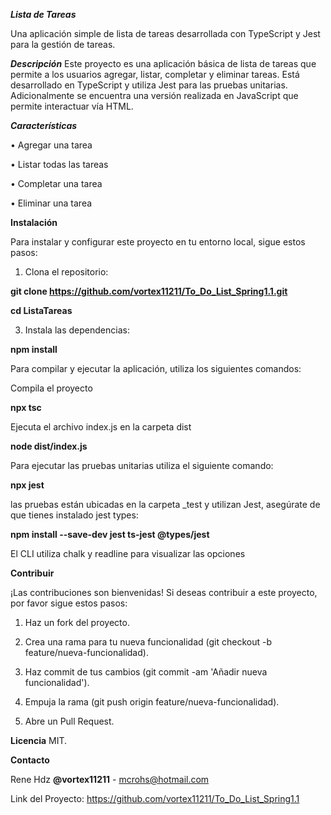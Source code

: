 ***Lista de Tareas***

Una aplicación simple de lista de tareas desarrollada con TypeScript y Jest para la gestión de tareas.

***Descripción***
Este proyecto es una aplicación básica de lista de tareas que permite a los usuarios agregar, listar, completar y eliminar tareas. Está desarrollado en TypeScript y utiliza Jest para las pruebas unitarias.
Adicionalmente se encuentra una versión realizada en JavaScript que permite interactuar vía HTML.

***Características***

•	Agregar una tarea

•	Listar todas las tareas

•	Completar una tarea

•	Eliminar una tarea

**Instalación**

Para instalar y configurar este proyecto en tu entorno local, sigue estos pasos:

1.	Clona el repositorio:
   
**git clone https://github.com/vortex11211/To_Do_List_Spring1.1.git**

**cd ListaTareas**

3.	Instala las dependencias:

  **npm install**
  
Para compilar y ejecutar la aplicación, utiliza los siguientes comandos:

Compila el proyecto

**npx tsc**

Ejecuta el archivo index.js en la carpeta dist

**node dist/index.js**

Para ejecutar las pruebas unitarias utiliza el siguiente comando:

**npx jest**

las pruebas están ubicadas en la carpeta _test y utilizan Jest,
asegúrate de que tienes instalado jest types: 

**npm install --save-dev jest ts-jest @types/jest**

El CLI utiliza chalk y readline para visualizar las opciones 


**Contribuir**

¡Las contribuciones son bienvenidas! Si deseas contribuir a este proyecto, por favor sigue estos pasos:

1.	Haz un fork del proyecto.
   
2.	Crea una rama para tu nueva funcionalidad (git checkout -b feature/nueva-funcionalidad).
   
3.	Haz commit de tus cambios (git commit -am 'Añadir nueva funcionalidad').
   
4.	Empuja la rama (git push origin feature/nueva-funcionalidad).
   
5.	Abre un Pull Request.

    
**Licencia**
MIT. 

**Contacto**

Rene Hdz **@vortex11211** - mcrohs@hotmail.com

Link del Proyecto: https://github.com/vortex11211/To_Do_List_Spring1.1
